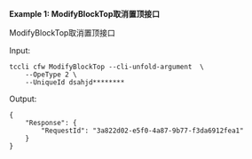 **Example 1: ModifyBlockTop取消置顶接口**

ModifyBlockTop取消置顶接口

Input: 

```
tccli cfw ModifyBlockTop --cli-unfold-argument  \
    --OpeType 2 \
    --UniqueId dsahjd********
```

Output: 
```
{
    "Response": {
        "RequestId": "3a822d02-e5f0-4a87-9b77-f3da6912fea1"
    }
}
```

